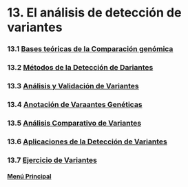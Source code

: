 # 13. El análisis de detección de variantes

### 13.1 [Bases teóricas de la Comparación genómica](./01_introduccionvariantes.md)
### 13.2 [Métodos de la Detección de Dariantes](./02_herramientasvariantes.md)
### 13.3 [Análisis y Validación de Variantes](./03_análisisvariantes.md)
### 13.4 [Anotación de Varaantes Genéticas](./04_anotaciondevariantes.md)
### 13.5 [Análisis Comparativo de Variantes](./05_ComparacionVariantes.md)
### 13.6 [Aplicaciones de la Detección de Variantes](./06_aplicacionesvariantes.md)
### 13.7 [Ejercicio de Variantes](./07_ejerciciovariantes.md)

#### [Menú Principal](../../index.md)